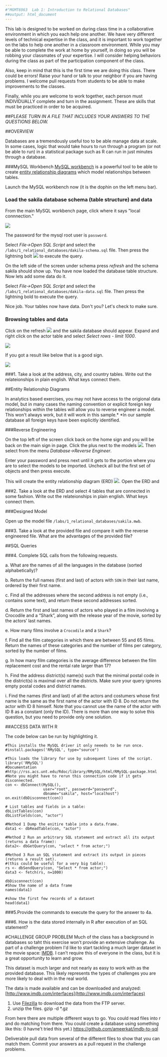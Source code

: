 ```yaml
---
#"MGMT6963  Lab 1: Introduction to Relational Databases"
##output: html_document
---
```


This lab is designed to be worked on during class time in a collaborative environment in which you each help one another. We have very different levels of technical expertise in the class, and it is important to work together on the labs to help one another in a classroom environment.  While you may be able to complete the work at home by yourself, in doing so you will be robbing your classmates of your expertise.  I will consider helping behaviors during the class as part of the participation component of the class. 

Also, keep in mind that this is the first time we are doing this class. There could be errors!  Raise your hand or talk to your neighbor if you are having problems. I welcome pull requests from students to be able to make improvements to the classes.

Finally, while you are welcome to work together, each person must INDIVIDUALLY complete and turn in the assignment. These are skills that must be practiced in order to be acquired. 

##*PLEASE TURN IN A FILE THAT INCLUDES YOUR ANSWERS TO THE QUESTIONS BELOW.*

##OVERVIEW

Databases are a tremendously useful too to be able manage data at scale.  In some cases, logic that would take hours to run through a program (or not be able to run) in a statistical package such as R can run in just minutes through a database.  


###MySQL Workbench
[MySQL workbench](http://www.mysql.com/products/workbench/) is a powerful tool to be able to create [entity relationship diagrams](http://en.wikipedia.org/wiki/Entity–relationship_model) which model relationships between tables.

Launch the MySQL workbench now (it is the dophin on the left menu bar).


### Load the sakila database schema (table structure) and data

From the main MySQL workbench page, click where it says "local connnection."

![](img/lab01.png)

The password for the mysql root user is `password`.

Select *File->Open SQL Script* and select the `/labs/1_relational_databases/dakila-schema.sql` file.  Then press the lightning bolt ![](img/lab02.png) to execute the query. 

On the left side of the screen under schema press *refresh* and the schema sakila should show up. You have now loaded the database table structure. Now lets add some data do it.

Select *File->Open SQL Script* and select the `/labs/1_relational_databases/dakila-data.sql` file.  Then press the lightning bold to execute the query. 

Nice job. Your tables now have data. Don't you? Let's check to make sure.


### Browsing tables and data
Click on the refresh ![](img/lab04.png) and the sakila database should appear. Expand and right click on the actor table and select *Select rows - limit 1000*. 

![](img/lab03.png)
 
If you got a result like below that is a good sign.

![](img/lab05.png)


###1. Take a look at the address, city, and country tables.  Write out the relateionships in plain english. What keys connect them.


##Entity Relationship Diagrams

 In analytics based exercises, you may not have access to the origional data model, but in many cases the naming convention or explicit foreign key relationships within the tables will allow you to reverse engineer a model.  This won't always work, but it will work in this sample.*
*In our sample database all foreign keys have been explicitly identified.


###Reverse Engineering

On the top left of the screen click back on the home sign and you will be back on the main sign in page. Click the plus next to the models ![](img/lab06.png). Then select from the menu *Database->Reverse Engineer*.

Enter your password and press next until it gets to the portion where you are to select the models to be imported. Uncheck all but the first set of objects and then press execute.

This will create the entity relationship diagram (ERD) ![](img/lab07.png).  Open the ERD and 

###2. Take a look at the ERD and select 4 tables that are connected in some fashion. Write out the relateionships in plain english. What keys connect them.

###Designed Model

Open up the model file `/labs/1_relational_databases/sakila.mwb`.  

###3. Take a look at the provided file and compare it with the reverse engineered file.  What are the advantages of the provided file?

##SQL Queries

###4. Complete SQL calls from the following requests.

a. What are the names of all the languages in the database (sorted alphabetically)?

b. Return the full names (first and last) of actors with `SON` in their last name, ordered by their first name.

c. Find all the addresses where the second address is not empty (i.e., contains some text), and return these second addresses sorted.

d. Return the first and last names of actors who played in a film involving a Crocodile and a “Shark”, along with the release year of the movie, sorted by the actors’ last names.

e. How many films involve a `Crocodile` and a `Shark`?

f. Find all the film categories in which there are between 55 and 65 films. Return the names of these categories and the number of films per category, sorted by the number of films.

g. In how many film categories is the average difference between the film replacement cost and the rental rate larger than 17?

h. Find the address district(s) name(s) such that the minimal postal code in the district(s) is maximal over all the districts. Make sure your query ignores empty postal codes and district names.

i. Find the names (first and last) of all the actors and costumers whose first name is the same as the first name of the actor with ID 8. Do not return the actor with ID 8 himself. Note that you cannot use the name of the actor with ID 8 as a constant (only the ID). There is more than one way to solve this question, but you need to provide only one solution.


##ACCESS DATA WITH R

The code below can be run by highlighting it. 

 
```{r}
#This installs the MySQL driver it only neeeds to be run once.
#install.packages('RMySQL', type="source")

#This loads the library for use by subsequent lines of the script.
library('RMySQL')
#Documentation
#http://rss.acs.unt.edu/Rdoc/library/RMySQL/html/RMySQL-package.html 
#Note you might have to rerun this connection code if it gets disconnected. 
con <- dbConnect(MySQL(),
                 user="root", password="password",
                 dbname="sakila", host="localhost")
on.exit(dbDisconnect(con))

# List tables and fields in a table:
dbListTables(con)
dbListFields(con, "actor")

#Method 1 Dump the enitire table into a data.frame. 
data1 <- dbReadTable(con, "actor")

#Method 2 Run an arbitrary SQL statement and extract all its output (returns a data frame):
data2<- dbGetQuery(con, "select * from actor;")

#Method 3 Run an SQL statement and extract its output in pieces (returns a result set).  
#(this could be useful for a very big table):
rs <- dbSendQuery(con, "Select * from actor;")
data3 <- fetch(rs, n=1000)

dbDisconnect(con)
#Show the name of a data frame
names(data1)

#show the first few records of a dataset
head(data1)
```

###5.Provide the commands to execute the query for the answer to 4a.  

###6. How is the data stored internally in R after execution of an SQL statement?

#CHALLENGE GROUP PROBLEM
Much of the class has a background in databases so taht this exercise won't provide an extensive challenge.  As part of a challenge problem I'd like to start tackling a much larger dataset in the movie space: [IMDB](http://www.imdb.com/).  I can't require this of everyone in the class, but it is a great opportunity to learn and grow. 

This dataset is much larger and not nearly as easy to work with as the provided database. This likely represents the types of challenges you are more likely to deal with in the real world. 

The data is made available and can be downloaded and analyzed:
[http://www.imdb.com/interfaces](http://www.imdb.com/interfaces)

1. Use [Filezilla](https://filezilla-project.org/) to download the data from the FTP server. 
2. unzip the files. gzip -d *.gz

From here there are multiple different ways to go. You could read files into r and do matching from there.  You could create a database using something like this:
(I havne't tried this yet.)
https://github.com/ameerkat/imdb-to-sql 

Deliverable pull data from several of the different files to show that you can match them. Commit your answers as a pull request in the challenge problems.

















